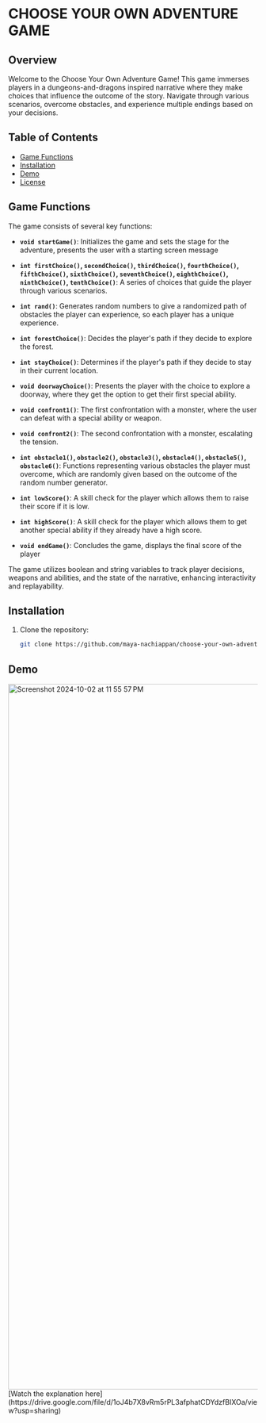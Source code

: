 # CHOOSE YOUR OWN ADVENTURE GAME

## Overview

Welcome to the Choose Your Own Adventure Game! This game immerses players in a dungeons-and-dragons inspired narrative where they make choices that influence the outcome of the story. Navigate through various scenarios, overcome obstacles, and experience multiple endings based on your decisions.

## Table of Contents

- [Game Functions](#game-functions)
- [Installation](#installation)
- [Demo](#demo)
- [License](https://github.com/maya-nachiappan/choose-your-own-adventure-game/tree/main?tab=MIT-1-ov-file)

## Game Functions

The game consists of several key functions:

- **`void startGame()`**: Initializes the game and sets the stage for the adventure, presents the user with a starting screen message

- **`int firstChoice()`, `secondChoice()`, `thirdChoice()`, `fourthChoice()`, `fifthChoice()`, `sixthChoice()`, `seventhChoice()`, `eighthChoice()`, `ninthChoice()`, `tenthChoice()`**: A series of choices that guide the player through various scenarios.
 
- **`int rand()`**: Generates random numbers to give a randomized path of obstacles the player can experience, so each player has a unique experience.
  
- **`int forestChoice()`**: Decides the player's path if they decide to explore the forest.
- **`int stayChoice()`**: Determines if the player's path if they decide to stay in their current location.

- **`void doorwayChoice()`**: Presents the player with the choice to explore a doorway, where they get the option to get their first special ability.
- **`void confront1()`**: The first confrontation with a monster, where the user can defeat with a special ability or weapon.
- **`void confront2()`**: The second confrontation with a monster, escalating the tension.

- **`int obstacle1()`, `obstacle2()`, `obstacle3()`, `obstacle4()`, `obstacle5()`, `obstacle6()`**: Functions representing various obstacles the player must overcome, which are randomly given based on the outcome of the random number generator.
  
- **`int lowScore()`**: A skill check for the player which allows them to raise their score if it is low.
- **`int highScore()`**: A skill check for the player which allows them to get another special ability if they already have a high score.
  
- **`void endGame()`**: Concludes the game, displays the final score of the player
  

The game utilizes boolean and string variables to track player decisions, weapons and abilities, and the state of the narrative, enhancing interactivity and replayability.


## Installation

1. Clone the repository:
   ```bash
   git clone https://github.com/maya-nachiappan/choose-your-own-adventure-game.git


## Demo

<img width="1423" alt="Screenshot 2024-10-02 at 11 55 57 PM" src="https://github.com/user-attachments/assets/c4358a9f-da87-4618-81a3-dc55088167a5">
[Watch the explanation here](https://drive.google.com/file/d/1oJ4b7X8vRm5rPL3afphatCDYdzfBIXOa/view?usp=sharing)
